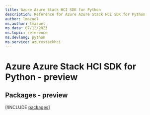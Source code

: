 ```yaml
---
title: Azure Azure Stack HCI SDK for Python
description: Reference for Azure Azure Stack HCI SDK for Python
author: lmazuel
ms.author: lmazuel
ms.data: 07/12/2023
ms.topic: reference
ms.devlang: python
ms.service: azurestackhci
---
```

# Azure Azure Stack HCI SDK for Python - preview
## Packages - preview
[!INCLUDE [packages](azure-stack-hci-index.md)]